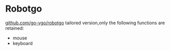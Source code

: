 # Robotgo

[github.com/go-vgo/robotgo](github.com/go-vgo/robotgo) tailored version,only the following functions are retained:
* mouse
* keyboard